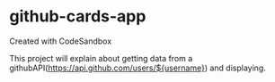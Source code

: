 # github-cards-app
Created with CodeSandbox

This project will explain about getting data from a githubAPI(https://api.github.com/users/${username}) and displaying.
